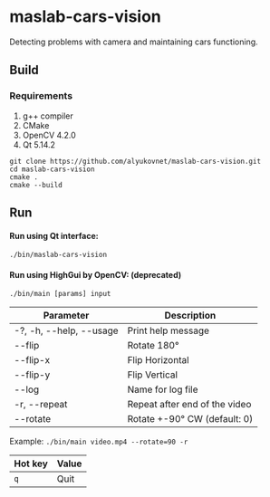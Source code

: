 # maslab-cars-vision
Detecting problems with camera and maintaining cars functioning.

## Build
### Requirements
1) g++ compiler
2) CMake
3) OpenCV 4.2.0
4) Qt 5.14.2
```
git clone https://github.com/alyukovnet/maslab-cars-vision.git
cd maslab-cars-vision
cmake .
cmake --build
```
## Run
#### Run using Qt interface:
```
./bin/maslab-cars-vision
```
#### Run using HighGui by OpenCV: (deprecated)
```
./bin/main [params] input
```
| Parameter               | Description                   |
|-------------------------|-------------------------------|
| -?, -h, --help, --usage | Print help message            |
| --flip                  | Rotate 180°                   |
| --flip-x                | Flip Horizontal               |
| --flip-y                | Flip Vertical                 |
| --log                   | Name for log file             |
| -r, --repeat            | Repeat after end of the video |
| --rotate                | Rotate +-90° CW (default: 0)  |

Example: `./bin/main video.mp4 --rotate=90 -r`

| Hot key | Value                        |
|---------|------------------------------|
| `q`     | Quit                         |
